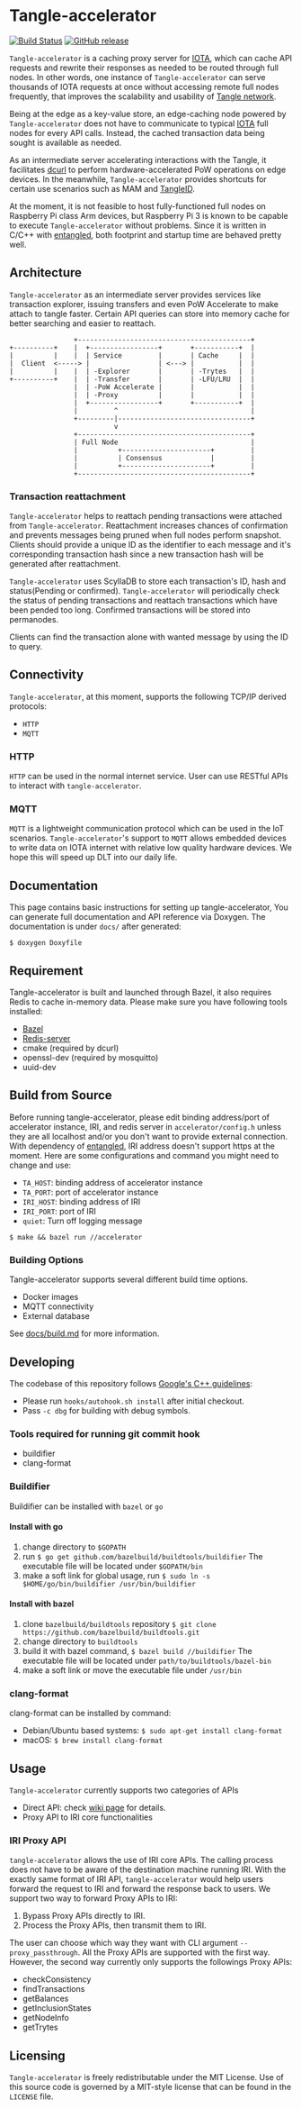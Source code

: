 # Tangle-accelerator

[![Build Status](https://badge.buildkite.com/0deb4c46f2f69363e4d326014843b92853733f243f379c70b5.svg)](https://buildkite.com/dltcollab/tangle-accelerator-test)  [![GitHub release](https://img.shields.io/github/release-pre/DLTcollab/tangle-accelerator.svg)](https://github.com/DLTcollab/tangle-accelerator/releases)

`Tangle-accelerator` is a caching proxy server for [IOTA](https://www.iota.org/), which
can cache API requests and rewrite their responses as needed to be routed through full
nodes. In other words, one instance of `Tangle-accelerator` can serve thousands of IOTA
requests at once without accessing remote full nodes frequently, that improves the
scalability and usability of [Tangle network](https://www.iota.org/research/meet-the-tangle).

Being at the edge as a key-value store, an edge-caching node powered by `Tangle-accelerator`
does not have to communicate to typical [IOTA](https://www.iota.org/) full nodes for every API
calls. Instead, the cached transaction data being sought is available as needed.

As an intermediate server accelerating interactions with the Tangle, it facilitates
[dcurl](https://github.com/DLTcollab/dcurl) to perform hardware-accelerated PoW operations
on edge devices. In the meanwhile, `Tangle-accelerator` provides shortcuts for certain
use scenarios such as MAM and [TangleID](https://tangleid.github.io/).

At the moment, it is not feasible to host fully-functioned full nodes on Raspberry Pi class
Arm devices, but Raspberry Pi 3 is known to be capable to execute `Tangle-accelerator`
without problems. Since it is written in C/C++ with [entangled](https://github.com/iotaledger/entangled),
both footprint and startup time are behaved pretty well.

## Architecture

`Tangle-accelerator` as an intermediate server provides services like transaction explorer, issuing transfers and even PoW Accelerate to make attach to tangle faster. Certain API queries can store into memory cache for better searching and easier to reattach.

```
                +-------------------------------------------+
+----------+    |  +-----------------+       +-----------+  |       
|          |    |  | Service         |       | Cache     |  |
|  Client  <-----> |                 | <---> |           |  |
|          |    |  | -Explorer       |       | -Trytes   |  |
+----------+    |  | -Transfer       |       | -LFU/LRU  |  |
                |  | -PoW Accelerate |       |           |  |
                |  | -Proxy          |       |           |  |
                |  +-----------------+       +-----------+  |
                |         ^                                 |
                +---------|---------------------------------+     
                          v
                +-------------------------------------------+  
                | Full Node                                 |
                |          +----------------------+         |
                |          | Consensus            |         |
                |          +----------------------+         |
                +-------------------------------------------+

```

### Transaction reattachment

`Tangle-accelerator` helps to reattach pending transactions were attached from `Tangle-accelerator`.
Reattachment increases chances of confirmation and prevents messages being pruned when full nodes perform snapshot.
Clients should provide a unique ID as the identifier to each message and it's corresponding transaction hash since a new transaction hash will be generated after reattachment. 

`Tangle-accelerator` uses ScyllaDB to store each transaction's ID, hash and status(Pending or confirmed). `Tangle-accelerator` will periodically check the status of pending transactions and reattach transactions which have been pended too long. Confirmed transactions will be stored into permanodes.

Clients can find the transaction alone with wanted message by using the ID to query.

## Connectivity

`Tangle-accelerator`, at this moment, supports the following TCP/IP derived protocols:
* `HTTP`
* `MQTT` 

### HTTP
`HTTP` can be used in the normal internet service. User can use RESTful APIs to interact with `tangle-accelerator`.

### MQTT
`MQTT` is a lightweight communication protocol which can be used in the IoT scenarios. `Tangle-accelerator`'s support to `MQTT` allows embedded devices to write data on IOTA internet with relative low quality hardware devices. We hope this will speed up DLT into our daily life.

## Documentation

This page contains basic instructions for setting up tangle-accelerator, You can generate full documentation and API reference via Doxygen. The documentation is under `docs/` after generated:

```
$ doxygen Doxyfile
```

## Requirement

Tangle-accelerator is built and launched through Bazel, it also requires Redis to cache in-memory data. Please make sure you have following tools installed:

* [Bazel](https://docs.bazel.build/versions/master/install.html)
* [Redis-server](https://redis.io/topics/quickstart)
* cmake (required by dcurl)
* openssl-dev (required by mosquitto)
* uuid-dev

## Build from Source

Before running tangle-accelerator, please edit binding address/port of accelerator instance, IRI, and redis server in `accelerator/config.h` unless they are all localhost and/or you don't want to provide external connection. With dependency of [entangled](https://github.com/iotaledger/entangled), IRI address doesn't support https at the moment. Here are some configurations and command you might need to change and use:

* `TA_HOST`: binding address of accelerator instance
* `TA_PORT`: port of accelerator instance
* `IRI_HOST`: binding address of IRI
* `IRI_PORT`: port of IRI
* `quiet`: Turn off logging message

```
$ make && bazel run //accelerator
```
### Building Options
Tangle-accelerator supports several different build time options.

* Docker images
* MQTT connectivity
* External database

See [docs/build.md](docs/build.md) for more information.

## Developing

The codebase of this repository follows [Google's C++ guidelines](https://google.github.io/styleguide/cppguide.html):
- Please run `hooks/autohook.sh install` after initial checkout.
- Pass `-c dbg` for building with debug symbols.

### Tools required for running git commit hook
- buildifier
- clang-format

### Buildifier
Buildifier can be installed with `bazel` or `go`

#### Install with go
1. change directory to `$GOPATH`
2. run `$ go get github.com/bazelbuild/buildtools/buildifier`
   The executable file will be located under `$GOPATH/bin`
3. make a soft link for global usage, run
   `$ sudo ln -s $HOME/go/bin/buildifier /usr/bin/buildifier`

#### Install with bazel
1. clone `bazelbuild/buildtools` repository
   `$ git clone https://github.com/bazelbuild/buildtools.git`
2. change directory to `buildtools`
3. build it with bazel command, `$ bazel build //buildifier`
   The executable file will be located under `path/to/buildtools/bazel-bin`
4. make a soft link or move the executable file under `/usr/bin` 

### clang-format
clang-format can be installed by command:
- Debian/Ubuntu based systems: `$ sudo apt-get install clang-format`
- macOS: `$ brew install clang-format`


## Usage
`Tangle-accelerator` currently supports two categories of APIs
* Direct API: check [wiki page](https://github.com/DLTcollab/tangle-accelerator/wiki) for details.
* Proxy API to IRI core functionalities

### IRI Proxy API
`tangle-accelerator` allows the use of IRI core APIs. The calling process does not have to be aware of the destination machine running IRI. With the exactly same format of IRI API, `tangle-accelerator` would help users forward the request to IRI and forward the response back to users.
We support two way to forward Proxy APIs to IRI:
1. Bypass Proxy APIs directly to IRI.
2. Process the Proxy APIs, then transmit them to IRI.

The user can choose which way they want with CLI argument `--proxy_passthrough`.
All the Proxy APIs are supported with the first way.
However, the second way currently only supports the followings Proxy APIs:
* checkConsistency
* findTransactions
* getBalances
* getInclusionStates
* getNodeInfo
* getTrytes

## Licensing
`Tangle-accelerator` is freely redistributable under the MIT License. Use of this source
code is governed by a MIT-style license that can be found in the `LICENSE` file.
